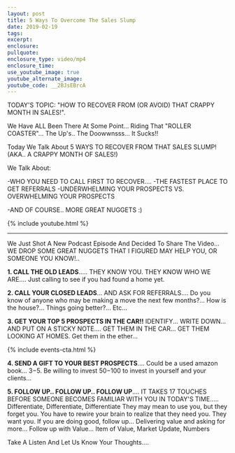```yaml
---
layout: post
title: 5 Ways To Overcome The Sales Slump
date: 2019-02-19
tags:
excerpt:
enclosure:
pullquote:
enclosure_type: video/mp4
enclosure_time:
use_youtube_image: true
youtube_alternate_image:
youtube_code: __2BJsEBrcA
---
```

TODAY'S TOPIC: "HOW TO RECOVER FROM (OR AVOID) THAT CRAPPY MONTH IN SALES!".

We Have ALL Been There At Some Point... Riding That "ROLLER COASTER"... The Up's.. The Doowwnsss... It Sucks!!

Today We Talk About 5 WAYS TO RECOVER FROM THAT SALES SLUMP! (AKA.. A CRAPPY MONTH OF SALES!)  

We Talk About:

-WHO YOU NEED TO CALL FIRST TO RECOVER....
-THE FASTEST PLACE TO GET REFERRALS
-UNDERWHELMING YOUR PROSPECTS VS. OVERWHELMING YOUR PROSPECTS

-AND OF COURSE.. MORE GREAT NUGGETS :)

{% include youtube.html %}
<hr>
We Just Shot A New Podcast Episode And Decided To Share The Video... WE DROP SOME GREAT NUGGETS THAT I FIGURED MAY HELP YOU, OR SOMEONE YOU KNOW!..

**1. CALL THE OLD LEADS**..... THEY KNOW YOU. THEY KNOW WHO WE ARE....
Just calling to see if you had found a home yet.


**2. CALL YOUR CLOSED LEADS**... AND ASK FOR REFERRALS....
Do you know of anyone who may be making a move the next few months?... How is the house?... Things going better?... Etc...

**3. GET YOUR TOP 5 PROSPECTS IN THE CAR!!** IDENTIFY... WRITE DOWN... AND PUT ON A STICKY NOTE.... GET THEM IN THE CAR... GET THEM LOOKING AT HOMES.
Get them in the ether...

{% include events-cta.html %}

**4. SEND A GIFT TO YOUR BEST PROSPECTS**....
Could be a used amazon book... $3-$5. Be willing to invest $50-$100 to invest in yourself and your clients...


**5. FOLLOW UP.. FOLLOW UP.. FOLLOW UP**.... IT TAKES 17 TOUCHES BEFORE SOMEONE BECOMES FAMILIAR WITH YOU IN TODAY'S TIME.....
Differentiate, Differentiate, Differentiate
They may mean to use you, but they forget you.
You have to rewire your brain to realize that they need you. They want you. If you are doing good, follow up...
Delivering value and asking for more...
Follow up with Value... Item of Value, Market Update, Numbers


Take A Listen And Let Us Know Your Thoughts....

